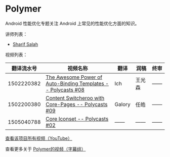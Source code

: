 # Polymer

Android 性能优化专题关注 Android 上常见的性能优化方面的知识。

讲师列表：

*   [Sharif Salah](https://plus.google.com/+SharifSalah)
 
视频列表：

| 翻译流水号 | 视频名称 | 翻译 | 润稿 | 终审 |
| -- | -- | -- | -- | -- |
| 1502220382 | [The Awesome Power of Auto-Binding Templates -- Polycasts #08](https://pub.gfansub.com/Polymer/076-Polycasts/1502220382-the-awesome-power-of-auto-binding-templates-polycasts-08.html)  | lch | 王光森 | —— |
| 1502200380 | [Content Switcheroo with Core-Pages -- Polycasts #09](https://pub.gfansub.com/Polymer/076-Polycasts/1502200380-content-switcheroo-with-core-pages-polycasts-09.html)  | Galory | 任皓 | —— |
| 1505040788 | [Core Iconset -- Polycasts #02](https://pub.gfansub.com/Polymer/076-Polycasts/1505040788-core-iconset-polycasts-02.html)  | —— | —— | —— |

[查看该项目所有视频（YouTube）](https://www.youtube.com/playlist?list=PLOU2XLYxmsII5c3Mgw6fNYCzaWrsM3sMN)

查看更多关于 [Polymer的视频（字幕组）](https://pub.gfansub.com/Polymer/index.html)